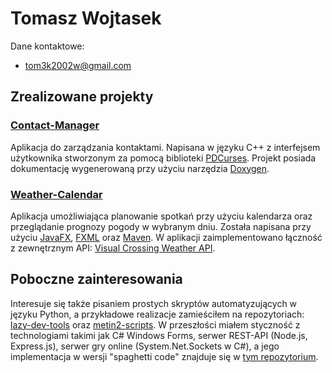 # Tomasz Wojtasek

Dane kontaktowe:
- tom3k2002w@gmail.com

## Zrealizowane projekty

### [Contact-Manager](https://github.com/Zogir01/Contact-Manager)
Aplikacja do zarządzania kontaktami. Napisana w języku C++ z interfejsem użytkownika stworzonym za pomocą biblioteki [PDCurses](https://pdcurses.org/). Projekt posiada dokumentację wygenerowaną przy użyciu narzędzia [Doxygen](https://github.com/doxygen/doxygen).

### [Weather-Calendar](https://github.com/Zogir01/Weather-Calendar)
Aplikacja umożliwiająca planowanie spotkań przy użyciu kalendarza oraz przeglądanie prognozy pogody w wybranym dniu. Została napisana przy użyciu [JavaFX](https://openjfx.io/), [FXML](https://docs.oracle.com/javafx/2/get_started/fxml_tutorial.htm) oraz [Maven](https://maven.apache.org/). W aplikacji zaimplementowano łączność z zewnętrznym API: [Visual Crossing Weather API](https://www.visualcrossing.com/weather-api).

## Poboczne zainteresowania
Interesuje się także pisaniem prostych skryptów automatyzujących w języku Python, a przykładowe realizacje zamieściłem na repozytoriach: [lazy-dev-tools](https://github.com/Zogir01/lazy-dev-tools) oraz [metin2-scripts](https://github.com/Zogir01/metin2-scripts). W przeszłości miałem styczność z technologiami takimi jak C# Windows Forms, serwer REST-API (Node.js, Express.js), serwer gry online (System.Net.Sockets w C#), a jego implementacja w wersji "spaghetti code" znajduje się w [tym repozytorium](https://github.com/Wojw99/project-rascal/blob/game-server/GameServer/NetworkCore/NetworkUtility/ServerMonitor.cs).
